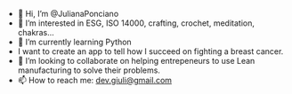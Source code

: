 - 👋 Hi, I’m @JulianaPonciano
- 👀 I’m interested in ESG, ISO 14000, crafting, crochet, meditation, chakras...
- 🌱 I’m currently learning Python
- I want to create an app to tell how I succeed on fighting a breast cancer.
- 💞️ I’m looking to collaborate on helping entrepeneurs to use Lean manufacturing to solve their problems.
- 📫 How to reach me: dev.giuli@gmail.com 

<!---
JulianaPonciano/JulianaPonciano is a ✨ special ✨ repository because its `README.md` (this file) appears on your GitHub profile.
You can click the Preview link to take a look at your changes.
--->
